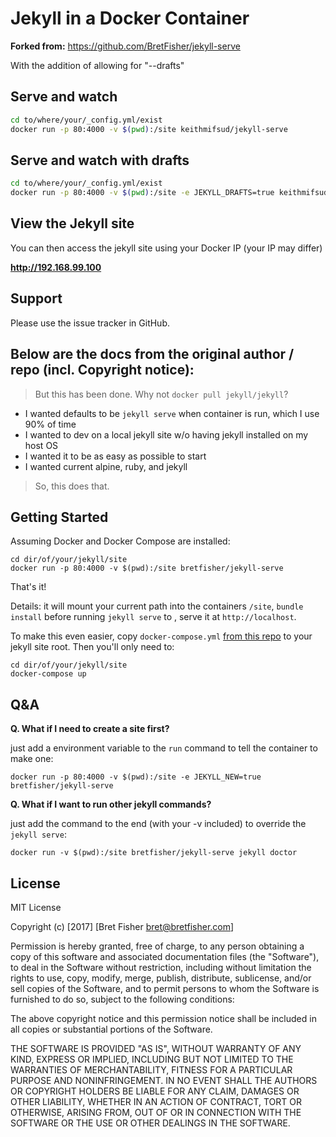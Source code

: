 # Jekyll in a Docker Container

__Forked from:__ https://github.com/BretFisher/jekyll-serve

With the addition of allowing for "--drafts"

## Serve and watch

```bash
cd to/where/your/_config.yml/exist
docker run -p 80:4000 -v $(pwd):/site keithmifsud/jekyll-serve
```

## Serve and watch with drafts

```bash
cd to/where/your/_config.yml/exist
docker run -p 80:4000 -v $(pwd):/site -e JEKYLL_DRAFTS=true keithmifsud/jekyll-serve
```

## View the Jekyll site

You can then access the jekyll site using your Docker IP (your IP may differ)

__http://192.168.99.100__

## Support

Please use the issue tracker in GitHub.


## Below are the docs from the original author / repo (incl. Copyright notice):

> But this has been done. Why not `docker pull jekyll/jekyll`?

- I wanted defaults to be `jekyll serve` when container is run, which I use 90% of time
- I wanted to dev on a local jekyll site w/o having jekyll installed on my host OS
- I wanted it to be as easy as possible to start
- I wanted current alpine, ruby, and jekyll

> So, this does that.

## Getting Started

Assuming Docker and Docker Compose are installed:

```shell
cd dir/of/your/jekyll/site
docker run -p 80:4000 -v $(pwd):/site bretfisher/jekyll-serve
```

That's it! 

Details: it will mount your current path into the containers `/site`, `bundle install` before running `jekyll serve` to , serve it at `http://localhost`.

To make this even easier, copy `docker-compose.yml` [from this repo](https://github.com/BretFisher/jekyll-serve/blob/master/docker-compose.yml) to your jekyll site root. Then you'll only need to:

```shell
cd dir/of/your/jekyll/site
docker-compose up
```

## Q&A

**Q. What if I need to create a site first?**

just add a environment variable to the `run` command to tell the container to make one:

```shell
docker run -p 80:4000 -v $(pwd):/site -e JEKYLL_NEW=true bretfisher/jekyll-serve
```

**Q. What if I want to run other jekyll commands?**

just add the command to the end (with your -v included) to override the `jekyll serve`:

```shell
docker run -v $(pwd):/site bretfisher/jekyll-serve jekyll doctor
```

## License

MIT License

Copyright (c) [2017] [Bret Fisher bret@bretfisher.com]

Permission is hereby granted, free of charge, to any person obtaining a copy
of this software and associated documentation files (the "Software"), to deal
in the Software without restriction, including without limitation the rights
to use, copy, modify, merge, publish, distribute, sublicense, and/or sell
copies of the Software, and to permit persons to whom the Software is
furnished to do so, subject to the following conditions:

The above copyright notice and this permission notice shall be included in all
copies or substantial portions of the Software.

THE SOFTWARE IS PROVIDED "AS IS", WITHOUT WARRANTY OF ANY KIND, EXPRESS OR
IMPLIED, INCLUDING BUT NOT LIMITED TO THE WARRANTIES OF MERCHANTABILITY,
FITNESS FOR A PARTICULAR PURPOSE AND NONINFRINGEMENT. IN NO EVENT SHALL THE
AUTHORS OR COPYRIGHT HOLDERS BE LIABLE FOR ANY CLAIM, DAMAGES OR OTHER
LIABILITY, WHETHER IN AN ACTION OF CONTRACT, TORT OR OTHERWISE, ARISING FROM,
OUT OF OR IN CONNECTION WITH THE SOFTWARE OR THE USE OR OTHER DEALINGS IN THE
SOFTWARE.